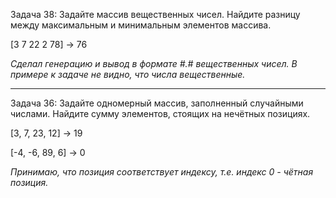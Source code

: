 Задача 38: Задайте массив вещественных чисел. Найдите разницу между максимальным и минимальным элементов массива.

[3 7 22 2 78] -> 76

_Сделал генерацию и вывод в формате #.# вещественных чисел. В примере к задаче не видно, что числа вещественные._

---
Задача 36: Задайте одномерный массив, заполненный случайными числами. Найдите сумму элементов, стоящих на нечётных позициях.

[3, 7, 23, 12] -> 19

[-4, -6, 89, 6] -> 0

_Принимаю, что позиция соответствует индексу, т.е. индекс 0 - чётная позиция._